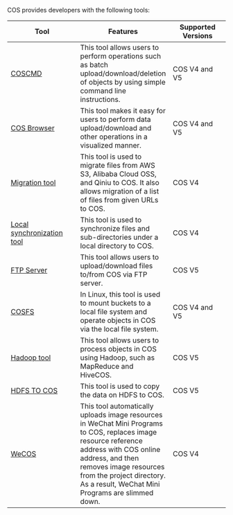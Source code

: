 COS provides developers with the following tools:

<style>
table th:nth-of-type(1) {
width:210px;	
}
table th:nth-of-type(3) {
width: 200px;	
}
</style>

| Tool | Features | Supported Versions|
|---------|---------|---------|
| [COSCMD](/doc/product/436/10976) | This tool allows users to perform operations such as batch upload/download/deletion of objects by using simple command line instructions. | COS V4 and V5 |
| [COS Browser](/document/product/436/11366) | This tool makes it easy for users to perform data upload/download and other operations in a visualized manner. | COS V4 and V5 |
| [Migration tool](/doc/product/436/7191) | This tool is used to migrate files from AWS S3, Alibaba Cloud OSS, and Qiniu to COS. It also allows migration of a list of files from given URLs to COS. | COS V4 |
| [Local synchronization tool](/doc/product/436/7133) | This tool is used to synchronize files and sub-directories under a local directory to COS. | COS V4 |
| [FTP Server ](/doc/product/436/7214) | This tool allows users to upload/download files to/from COS via FTP server. | COS V5 |
| [COSFS ](/doc/product/436/6883) | In Linux, this tool is used to mount buckets to a local file system and operate objects in COS via the local file system. | COS V4 and V5 |
| [Hadoop tool](/doc/product/436/6884) | This tool allows users to process objects in COS using Hadoop, such as MapReduce and HiveCOS. | COS V5 |
| [HDFS TO COS](/doc/product/436/7212) | This tool is used to copy the data on HDFS to COS. | COS V5 |
| [WeCOS](/doc/product/436/8218) | This tool automatically uploads image resources in WeChat Mini Programs to COS, replaces image resource reference address with COS online address, and then removes image resources from the project directory. As a result, WeChat Mini Programs are slimmed down. | COS V4 |

